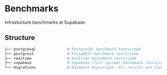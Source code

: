 # Benchmarks

Infrastucture benchmarks at Supabase.

## Structure

```sh
├── postgresql              # PostgreSQL benchmark tests/code
├── postgrest               # PostgREST benchmark tests/code
├── realtime                # Realtime benchmark tests/code
├── supabase                # Supabase (full system) benchmark tests/code
└── migrations              # Database migrations. All results are stored in a Supabase database
```

